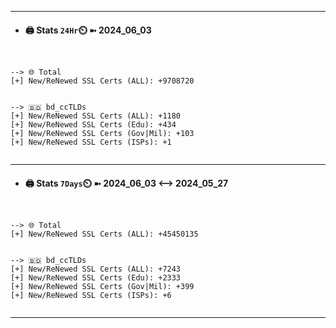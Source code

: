 

---
- #### 🖨️ **Stats** `24Hr`⏲️ ➼ 2024_06_03
```console


--> 🌐 Total
[+] New/ReNewed SSL Certs (ALL): +9708720


--> 🇧🇩 bd_ccTLDs
[+] New/ReNewed SSL Certs (ALL): +1180
[+] New/ReNewed SSL Certs (Edu): +434
[+] New/ReNewed SSL Certs (Gov|Mil): +103
[+] New/ReNewed SSL Certs (ISPs): +1


```

---
- #### 🖨️ **Stats** `7Days`⏲️ ➼ 2024_06_03 <--> 2024_05_27
```console


--> 🌐 Total
[+] New/ReNewed SSL Certs (ALL): +45450135


--> 🇧🇩 bd_ccTLDs
[+] New/ReNewed SSL Certs (ALL): +7243
[+] New/ReNewed SSL Certs (Edu): +2333
[+] New/ReNewed SSL Certs (Gov|Mil): +399
[+] New/ReNewed SSL Certs (ISPs): +6


```

---

